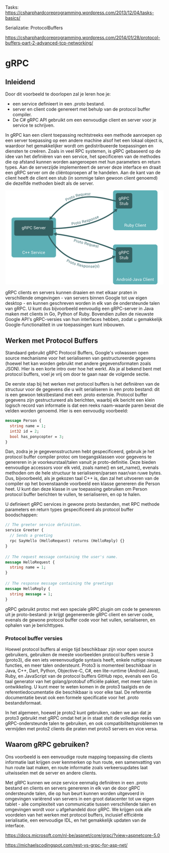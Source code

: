 Tasks: https://csharphardcoreprogramming.wordpress.com/2013/12/04/tasks-basics/

Serializatie: ProtocolBuffers

https://csharphardcoreprogramming.wordpress.com/2014/01/28/protocol-buffers-part-2-advanced-tcp-networking/

# gRPC

## Inleidend

Door dit voorbeeld te doorlopen zal je leren hoe je:

- een service definieert in een .proto bestand.
- server en client code genereert met behulp van de protocol buffer compiler.
- De C# gRPC API gebruikt om een eenvoudige client en server voor je service te schrijven.

In gRPC kan een client toepassing rechtstreeks een methode aanroepen op een server toepassing op een andere machine alsof het een lokaal object is, waardoor het gemakkelijker wordt om gedistribueerde toepassingen en diensten te creëren. Zoals in veel RPC systemen, is gRPC gebaseerd op de idee van het definiëren van een service, het specificeren van de methodes die op afstand kunnen worden aangeroepen met hun parameters en return types. Aan de serverzijde implementeert de server deze interface en draait een gRPC server om de cliëntoproepen af te handelen. Aan de kant van de client heeft de client een stub (in sommige talen gewoon client genoemd) die dezelfde methoden biedt als de server.



![Concept Diagram](./gRPC/grpc1.svg)



gRPC clients en servers kunnen draaien en met elkaar praten in verschillende omgevingen - van servers binnen Google tot uw eigen desktop - en kunnen geschreven worden in elk van de ondersteunde talen van gRPC. U kunt dus bijvoorbeeld eenvoudig een gRPC-server in Java maken met clients in Go, Python of Ruby. Bovendien zullen de nieuwste Google API's gRPC-versies van hun interfaces hebben, zodat u gemakkelijk Google-functionaliteit in uw toepassingen kunt inbouwen.

## Werken met Protocol Buffers

Standaard gebruikt gRPC Protocol Buffers, Google's volwassen open source mechanisme voor het serialiseren van gestructureerde gegevens (hoewel het kan worden gebruikt met andere gegevensformaten zoals JSON). Hier is een korte intro over hoe het werkt. Als je al bekend bent met protocol buffers, voel je vrij om door te gaan naar de volgende sectie.

De eerste stap bij het werken met protocol buffers is het definiëren van de structuur voor de gegevens die u wilt serialiseren in een proto bestand: dit is een gewoon tekstbestand met een .proto extensie. Protocol buffer gegevens zijn gestructureerd als berichten, waarbij elk bericht een klein logisch record van informatie is dat een reeks naam-waarde paren bevat die velden worden genoemd. Hier is een eenvoudig voorbeeld:

```proto
message Person {
  string name = 1;
  int32 id = 2;
  bool has_ponycopter = 3;
}
```

Dan, zodra je je gegevensstructuren hebt gespecificeerd, gebruik je het protocol buffer compiler protoc om toegangsklassen voor gegevens te genereren in je voorkeurstaal/talen vanuit je proto-definitie. Deze bieden eenvoudige accessors voor elk veld, zoals name() en set_name(), evenals methoden om de hele structuur te serialiseren/parsen naar/van ruwe bytes. Dus, bijvoorbeeld, als je gekozen taal C++ is, dan zal het uitvoeren van de compiler op het bovenstaande voorbeeld een klasse genereren die Person heet. U kunt dan deze klasse in uw toepassing gebruiken om Person protocol buffer berichten te vullen, te serialiseren, en op te halen.

U definieert gRPC services in gewone proto bestanden, met RPC methode parameters en return types gespecificeerd als protocol buffer boodschappen:

```proto
// The greeter service definition.
service Greeter {
  // Sends a greeting
  rpc SayHello (HelloRequest) returns (HelloReply) {}
}

// The request message containing the user's name.
message HelloRequest {
  string name = 1;
}

// The response message containing the greetings
message HelloReply {
  string message = 1;
}
```

gRPC gebruikt protoc met een speciale gRPC plugin om code te genereren uit je proto-bestand: je krijgt gegenereerde gRPC client en server code, evenals de gewone protocol buffer code voor het vullen, serialiseren, en ophalen van je berichttypes.

### Protocol buffer versies 

Hoewel protocol buffers al enige tijd beschikbaar zijn voor open source gebruikers, gebruiken de meeste voorbeelden protocol buffers versie 3 (proto3), die een iets vereenvoudigde syntaxis heeft, enkele nuttige nieuwe functies, en meer talen ondersteunt. Proto3 is momenteel beschikbaar in Java, C++, Dart, Python, Objective-C, C#, een lite-runtime (Android Java), Ruby, en JavaScript van de protocol buffers GitHub repo, evenals een Go taal generator van het golang/protobuf officiële pakket, met meer talen in ontwikkeling. U kunt meer te weten komen in de proto3 taalgids en de referentiedocumentatie die beschikbaar is voor elke taal. De referentie documentatie bevat ook een formele specificatie voor het .proto bestandsformaat.

In het algemeen, hoewel je proto2 kunt gebruiken, raden we aan dat je proto3 gebruikt met gRPC omdat het je in staat stelt de volledige reeks van gRPC-ondersteunde talen te gebruiken, en ook compatibiliteitsproblemen te vermijden met proto2 clients die praten met proto3 servers en vice versa.

## Waarom gRPC gebruiken?

Ons voorbeeld is een eenvoudige route mapping toepassing die clients informatie laat krijgen over kenmerken op hun route, een samenvatting van hun route laat maken, en route informatie zoals verkeersupdates laat uitwisselen met de server en andere clients.

Met gRPC kunnen we onze service eenmalig definiëren in een .proto bestand en clients en servers genereren in elk van de door gRPC ondersteunde talen, die op hun beurt kunnen worden uitgevoerd in omgevingen variërend van servers in een groot datacenter tot uw eigen tablet - alle complexiteit van communicatie tussen verschillende talen en omgevingen wordt voor u afgehandeld door gRPC. We krijgen ook alle voordelen van het werken met protocol buffers, inclusief efficiënte serialisatie, een eenvoudige IDL, en het gemakkelijk updaten van de interface.

https://docs.microsoft.com/nl-be/aspnet/core/grpc/?view=aspnetcore-5.0

https://michaelscodingspot.com/rest-vs-grpc-for-asp-net/